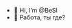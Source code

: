 - 👋 Hi, I’m @BeSl
- 👀 Работа, ты где?

<!---
BeSl/BeSl is a ✨ special ✨ repository because its `README.md` (this file) appears on your GitHub profile.
You can click the Preview link to take a look at your changes.
--->
